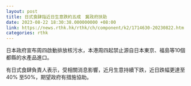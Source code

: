 ```yaml
---
layout: post
title: 日式食肆指近日生意跌約五成　冀政府扶助
date: 2023-08-22 18:30:38.000000000 +08:00
link: https://news.rthk.hk/rthk/ch/component/k2/1714630-20230822.htm
categories: rthk
---
```


日本政府宣布周四啟動排放核污水，本港周四起禁止源自日本東京、福島等10個都縣的水產品進口。

有日式食肆負責人表示，受相關消息影響，近月生意持續下跌，近日跌幅更達至40% 至50%，期望政府有措施協助。
